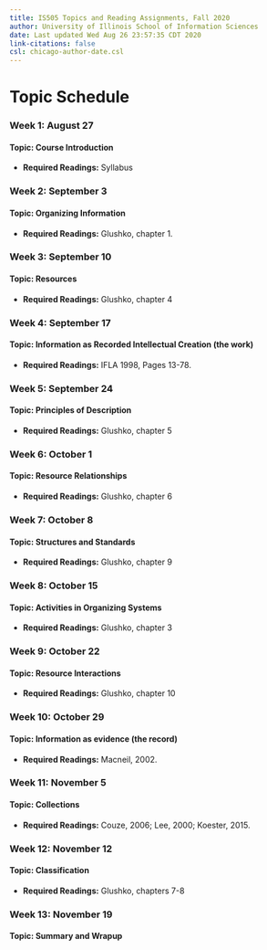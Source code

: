```yaml
---
title: IS505 Topics and Reading Assignments, Fall 2020
author: University of Illinois School of Information Sciences
date: Last updated Wed Aug 26 23:57:35 CDT 2020
link-citations: false
csl: chicago-author-date.csl
---
```


# Topic Schedule

### Week 1: August 27
#### Topic: Course Introduction
- **Required Readings:**  Syllabus

### Week 2: September 3
#### Topic: Organizing Information
- **Required Readings:** Glushko, chapter 1.

### Week 3: September 10
#### Topic: Resources
- **Required Readings:** Glushko, chapter 4

### Week 4: September 17
#### Topic: Information as Recorded Intellectual Creation (the work)
- **Required Readings:** IFLA 1998, Pages 13-78.

### Week 5: September 24
#### Topic: Principles of Description
- **Required Readings:** Glushko, chapter 5

### Week 6: October 1
#### Topic: Resource Relationships
- **Required Readings:** Glushko, chapter 6

### Week 7: October 8
#### Topic: Structures and Standards
- **Required Readings:** Glushko, chapter 9

### Week 8: October 15
#### Topic: Activities in Organizing Systems
- **Required Readings:** Glushko, chapter 3

### Week 9: October 22
#### Topic: Resource Interactions
- **Required Readings:** Glushko, chapter 10

### Week 10: October 29
#### Topic: Information as evidence (the record)
- **Required Readings:** Macneil, 2002.

### Week 11: November 5
#### Topic: Collections
- **Required Readings:** Couze, 2006; Lee, 2000; Koester, 2015.

### Week 12: November 12
#### Topic: Classification
- **Required Readings:** Glushko, chapters 7-8

### Week 13: November 19
#### Topic: Summary and Wrapup

























 
